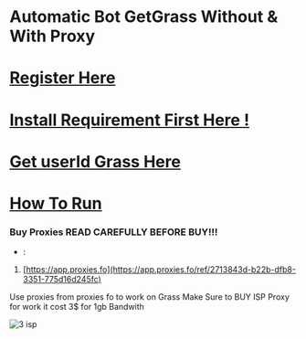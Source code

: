 # Automatic Bot GetGrass Without & With Proxy
# [Register Here](https://app.getgrass.io/register/?referralCode=fIp-ogmECoJZhIN)
# [Install Requirement First Here !](https://github.com/ylasgamers/getgrasslite/blob/main/Requirements.md)
# [Get userId Grass Here](https://github.com/ylasgamers/getgrasslite/blob/main/geruserid.md)
# [How To Run](https://github.com/ylasgamers/getgrasslite/blob/main/howrun.md)

### Buy Proxies READ CAREFULLY BEFORE BUY!!!
- : 
1. [https://app.proxies.fo](https://app.proxies.fo/ref/2713843d-b22b-dfb8-3351-775d16d245fc)

Use proxies from proxies fo to work on Grass Make Sure to BUY ISP Proxy for work it cost 3$ for 1gb Bandwith


![3 isp](https://github.com/user-attachments/assets/1fdc59c0-8ae8-4d2f-98b7-f8f68034cc66)
